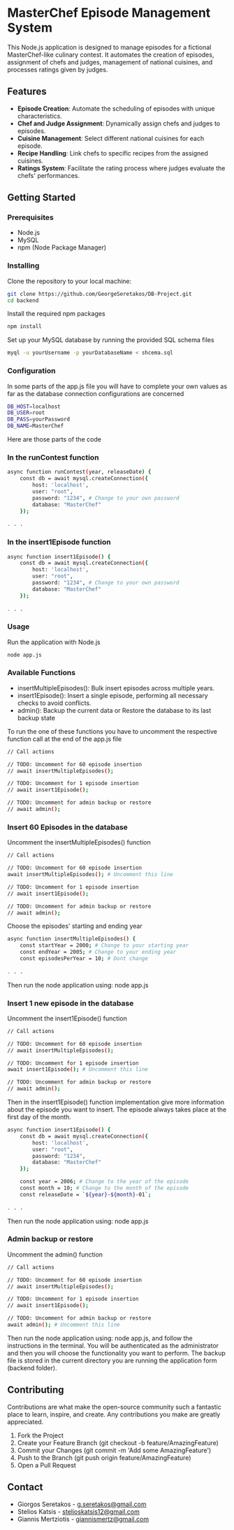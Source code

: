 # MasterChef Episode Management System

This Node.js application is designed to manage episodes for a fictional MasterChef-like culinary contest. It automates the creation of episodes, assignment of chefs and judges, management of national cuisines, and processes ratings given by judges.

## Features

- **Episode Creation**: Automate the scheduling of episodes with unique characteristics.
- **Chef and Judge Assignment**: Dynamically assign chefs and judges to episodes.
- **Cuisine Management**: Select different national cuisines for each episode.
- **Recipe Handling**: Link chefs to specific recipes from the assigned cuisines.
- **Ratings System**: Facilitate the rating process where judges evaluate the chefs' performances.

## Getting Started

### Prerequisites

- Node.js
- MySQL
- npm (Node Package Manager)

### Installing

Clone the repository to your local machine:

```bash
git clone https://github.com/GeorgeSeretakos/DB-Project.git
cd backend
```

Install the required npm packages
```bash
npm install
```

Set up your MySQL database by running the provided SQL schema files
```bash
myql -u yourUsername -p yourDatabaseName < shcema.sql
```

### Configuration

In some parts of the app.js file you will have to complete your own values as far as the database connection configurations are concerned

```bash
DB_HOST=localhost
DB_USER=root
DB_PASS=yourPassword
DB_NAME=MasterChef
```
Here are those parts of the code

### In the runContest function
```bash
async function runContest(year, releaseDate) {
    const db = await mysql.createConnection({
        host: 'localhost',
        user: "root",
        password: "1234", # Change to your own password
        database: "MasterChef"
    });
    
. . .
```

### In the insert1Episode function
```bash
async function insert1Episode() {
    const db = await mysql.createConnection({
        host: 'localhost',
        user: "root",
        password: "1234", # Change to your own password
        database: "MasterChef"
    });
    
. . .
```



### Usage

Run the application with Node.js

```bash
node app.js
```

### Available Functions

- insertMultipleEpisodes(): Bulk insert episodes across multiple years.
- insert1Episode(): Insert a single episode, performing all necessary checks to avoid conflicts.
- admin(): Backup the current data or Restore the database to its last backup state

To run the one of these functions you have to uncomment the respective function call at the end of the app.js file

```bash
// Call actions

// TODO: Uncomment for 60 episode insertion
// await insertMultipleEpisodes();

// TODO: Uncomment for 1 episode insertion
// await insert1Episode();

// TODO: Uncomment for admin backup or restore
// await admin();
```


### Insert 60 Episodes in the database

Uncomment the insertMultipleEpisodes() function

```bash
// Call actions

// TODO: Uncomment for 60 episode insertion
await insertMultipleEpisodes(); # Uncomment this line

// TODO: Uncomment for 1 episode insertion
// await insert1Episode();

// TODO: Uncomment for admin backup or restore
// await admin();
```

Choose the episodes' starting and ending year

```bash
async function insertMultipleEpisodes() {
    const startYear = 2000; # Change to your starting year
    const endYear = 2005; # Change to your ending year
    const episodesPerYear = 10; # Dont change
    
. . .
````

Then run the node application using: node app.js


### Insert 1 new episode in the database

Uncomment the insert1Episode() function

```bash
// Call actions

// TODO: Uncomment for 60 episode insertion
// await insertMultipleEpisodes();

// TODO: Uncomment for 1 episode insertion
await insert1Episode(); # Uncomment this line

// TODO: Uncomment for admin backup or restore
// await admin();
```

Then in the insert1Episode() function implementation give more information about the episode you want to insert. The episode always takes place at the first day of the month.
```bash
async function insert1Episode() {
    const db = await mysql.createConnection({
        host: 'localhost',
        user: "root",
        password: "1234",
        database: "MasterChef"
    });

    const year = 2006; # Change to the year of the episode
    const month = 10; # Change to the month of the episode 
    const releaseDate = `${year}-${month}-01`;
    
. . .
```

Then run the node application using: node app.js


### Admin backup or restore

Uncomment the admin() function

```bash
// Call actions

// TODO: Uncomment for 60 episode insertion
// await insertMultipleEpisodes();

// TODO: Uncomment for 1 episode insertion
// await insert1Episode();

// TODO: Uncomment for admin backup or restore
await admin(); # Uncomment this line
```

Then run the node application using: node app.js, and follow the instructions in the terminal. You will be authenticated as the administrator and then you will choose the functionality you want to perform. The backup file is stored in the current directory you are running the application form (backend folder).

## Contributing
Contributions are what make the open-source community such a fantastic place to learn, inspire, and create. Any contributions you make are greatly appreciated.

1. Fork the Project
2. Create your Feature Branch (git checkout -b feature/AmazingFeature)
3. Commit your Changes (git commit -m 'Add some AmazingFeature')
4. Push to the Branch (git push origin feature/AmazingFeature)
5. Open a Pull Request

## Contact

- Giorgos Seretakos - g.seretakos@gmail.com
- Stelios Katsis - stelioskatsis12@gmail.com
- Giannis Mertziotis - giannismertz@gmail.com